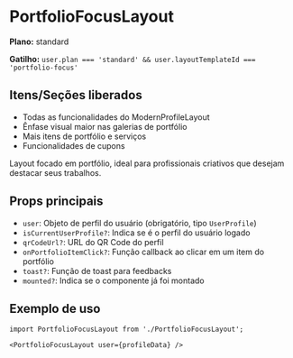 # PortfolioFocusLayout

**Plano:** standard

**Gatilho:** `user.plan === 'standard' && user.layoutTemplateId === 'portfolio-focus'`

## Itens/Seções liberados
- Todas as funcionalidades do ModernProfileLayout
- Ênfase visual maior nas galerias de portfólio
- Mais itens de portfólio e serviços
- Funcionalidades de cupons

Layout focado em portfólio, ideal para profissionais criativos que desejam destacar seus trabalhos.

## Props principais
- `user`: Objeto de perfil do usuário (obrigatório, tipo `UserProfile`)
- `isCurrentUserProfile?`: Indica se é o perfil do usuário logado
- `qrCodeUrl?`: URL do QR Code do perfil
- `onPortfolioItemClick?`: Função callback ao clicar em um item do portfólio
- `toast?`: Função de toast para feedbacks
- `mounted?`: Indica se o componente já foi montado

## Exemplo de uso
```tsx
import PortfolioFocusLayout from './PortfolioFocusLayout';

<PortfolioFocusLayout user={profileData} />
``` 